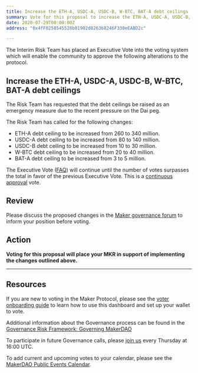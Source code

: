 ```yaml
---
title: Increase the ETH-A, USDC-A, USDC-B, W-BTC, BAT-A debt ceilings
summary: Vote for this proposal to increase the ETH-A, USDC-A, USDC-B, W-BTC, BAT-A debt ceilings
date: 2020-07-29T00:00:00Z
address: "0x4fF0258545528b01902d826368246F330eEABD2c"

---
```

The Interim Risk Team has placed an Executive Vote into the voting system which will enable the community to approve the following alterations to the protocol.



## Increase the ETH-A, USDC-A, USDC-B, W-BTC, BAT-A debt ceilings

The Risk Team has requested that the debt ceilings be raised as an emergency measure due to the recent pressure on the Dai peg.

The Risk Team has called for the following changes:

* ETH-A debt ceiling to be increased from 260 to 340 million.
* USDC-A debt ceiling to be increased from 80 to 140 million.
* USDC-B debt ceiling to be increased from 10 to 30 million.
* W-BTC debt ceiling to be increased from 20 to 40 million.
* BAT-A debt ceiling to be increased from 3 to 5 million.

The Executive Vote ([FAQ](https://community-development.makerdao.com/makerdao-mcd-faqs/faqs#governance)) will continue until the number of votes surpasses the total in favor of the previous Executive Vote. This is a [continuous approval](https://community-development.makerdao.com/makerdao-mcd-faqs/faqs/governance#what-is-continuous-approval-voting) vote.

## Review

Please discuss the proposed changes in the  [Maker governance forum](https://forum.makerdao.com/) to inform your position before voting.  


## Action

**Voting for this proposal will place your MKR in support of implementing the changes outlined above.**

---

## Resources

If you are new to voting in the Maker Protocol, please see the [voter onboarding guide](https://community-development.makerdao.com/onboarding/voter-onboarding) to learn how to use this dashboard and set up your wallet to vote.

Additional information about the Governance process can be found in the [Governance Risk Framework: Governing MakerDAO](https://community-development.makerdao.com/governance/governance-risk-framework)

To participate in future Governance calls, please [join us](https://community-development.makerdao.com/governance/governance-and-risk-meetings) every Thursday at 16:00 UTC.

To add current and upcoming votes to your calendar, please see the [MakerDAO Public Events Calendar](https://calendar.google.com/calendar/embed?src=makerdao.com_3efhm2ghipksegl009ktniomdk%40group.calendar.google.com&ctz=America%2FLos_Angeles).
